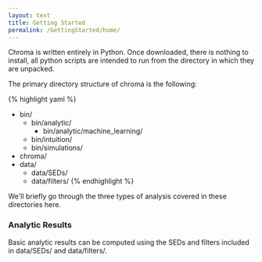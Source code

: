 ```yaml
---
layout: text
title: Getting Started
permalink: /GettingStarted/home/
---
```


Chroma is written entirely in Python.  Once downloaded, there is nothing to install, all python
scripts are intended to run from the directory in which they are unpacked.

The primary directory structure of chroma is the following:

{% highlight yaml %}
   - bin/
     - bin/analytic/
       - bin/analytic/machine_learning/
     - bin/intuition/
     - bin/simulations/
   - chroma/
   - data/
     - data/SEDs/
     - data/filters/
{% endhighlight %}

We'll briefly go through the three types of analysis covered in these directories here.

### Analytic Results

Basic analytic results can be computed using the SEDs and filters included in data/SEDs/ and data/filters/.